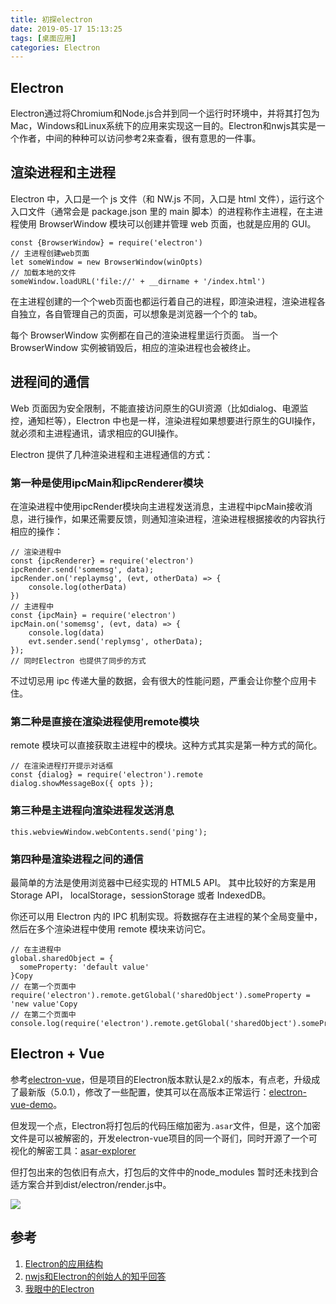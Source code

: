 ```yaml
---
title: 初探electron
date: 2019-05-17 15:13:25
tags: [桌面应用]
categories: Electron
---
```

## Electron
Electron通过将Chromium和Node.js合并到同一个运行时环境中，并将其打包为Mac，Windows和Linux系统下的应用来实现这一目的。Electron和nwjs其实是一个作者，中间的种种可以访问参考2来查看，很有意思的一件事。
<!-- more -->
## 渲染进程和主进程

Electron 中，入口是一个 js 文件（和 NW.js 不同，入口是 html 文件），运行这个入口文件（通常会是 package.json 里的 main 脚本）的进程称作主进程，在主进程使用 BrowserWindow 模块可以创建并管理 web 页面，也就是应用的 GUI。

	const {BrowserWindow} = require('electron')
	// 主进程创建web页面
	let someWindow = new BrowserWindow(winOpts)
	// 加载本地的文件
	someWindow.loadURL('file://' + __dirname + '/index.html')

在主进程创建的一个个web页面也都运行着自己的进程，即渲染进程，渲染进程各自独立，各自管理自己的页面，可以想象是浏览器一个个的 tab。  

每个 BrowserWindow 实例都在自己的渲染进程里运行页面。 当一个 BrowserWindow 实例被销毁后，相应的渲染进程也会被终止。

## 进程间的通信
Web 页面因为安全限制，不能直接访问原生的GUI资源（比如dialog、电源监控，通知栏等），Electron 中也是一样，渲染进程如果想要进行原生的GUI操作，就必须和主进程通讯，请求相应的GUI操作。  

Electron 提供了几种渲染进程和主进程通信的方式：

### 第一种是使用ipcMain和ipcRenderer模块

在渲染进程中使用ipcRender模块向主进程发送消息，主进程中ipcMain接收消息，进行操作，如果还需要反馈，则通知渲染进程，渲染进程根据接收的内容执行相应的操作：

	// 渲染进程中
	const {ipcRenderer} = require('electron')
	ipcRender.send('somemsg', data);
	ipcRender.on('replaymsg', (evt, otherData) => {
	    console.log(otherData)
	})
	// 主进程中
	const {ipcMain} = require('electron')
	ipcMain.on('somemsg', (evt, data) => {
	    console.log(data)
	    evt.sender.send('replymsg', otherData);
	});
	// 同时Electron 也提供了同步的方式
不过切忌用 ipc 传递大量的数据，会有很大的性能问题，严重会让你整个应用卡住。

### 第二种是直接在渲染进程使用remote模块
remote 模块可以直接获取主进程中的模块。这种方式其实是第一种方式的简化。

	// 在渲染进程打开提示对话框
	const {dialog} = require('electron').remote
	dialog.showMessageBox({ opts });

### 第三种是主进程向渲染进程发送消息

	this.webviewWindow.webContents.send('ping');
### 第四种是渲染进程之间的通信

最简单的方法是使用浏览器中已经实现的 HTML5 API。 其中比较好的方案是用 Storage API， localStorage，sessionStorage 或者 IndexedDB。

你还可以用 Electron 内的 IPC 机制实现。将数据存在主进程的某个全局变量中，然后在多个渲染进程中使用 remote 模块来访问它。

	// 在主进程中
	global.sharedObject = {
	  someProperty: 'default value'
	}Copy
	// 在第一个页面中
	require('electron').remote.getGlobal('sharedObject').someProperty = 'new value'Copy
	// 在第二个页面中
	console.log(require('electron').remote.getGlobal('sharedObject').someProperty)

## Electron + Vue
参考[electron-vue](https://github.com/SimulatedGREG/electron-vue)，但是项目的Electron版本默认是2.x的版本，有点老，升级成了最新版（5.0.1），修改了一些配置，使其可以在高版本正常运行：[electron-vue-demo](https://github.com/wangminghuan/electron-vue-demo)。  

但发现一个点，Electron将打包后的代码压缩加密为`.asar`文件，但是，这个加密文件是可以被解密的，开发electron-vue项目的同一个哥们，同时开源了一个可视化的解密工具：[asar-explorer](https://github.com/SimulatedGREG/asar-explorer)

但打包出来的包依旧有点大，打包后的文件中的node_modules 暂时还未找到合适方案合并到dist/electron/render.js中。

![](1.png)

## 参考
1. [Electron的应用结构](https://electronjs.org/docs/tutorial/application-architecture#main-and-renderer-processes)
2. [nwjs和Electron的创始人的知乎回答](https://www.zhihu.com/question/36292298/answer/102418523)
3. [我眼中的Electron](https://juejin.im/entry/58869b3f8d6d810058d46135)
